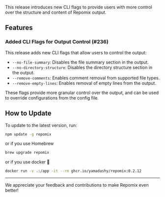 This release introduces new CLI flags to provide users with more control over the structure and content of Repomix output.

## Features

### Added CLI Flags for Output Control (#236)

This release adds new CLI flags that allow users to control the output:
-   `--no-file-summary`: Disables the file summary section in the output.
-   `--no-directory-structure`: Disables the directory structure section in the output.
-   `--remove-comments`: Enables comment removal from supported file types.
-   `--remove-empty-lines`: Enables removal of empty lines from the output.

These flags provide more granular control over the output, and can be used to override configurations from the config file.

## How to Update

To update to the latest version, run:

```bash
npm update -g repomix
```

or if you use Homebrew

```bash
brew upgrade repomix
```

or if you use docker 🐳

```bash
docker run -v .:/app -it --rm ghcr.io/yamadashy/repomix:0.2.12
```

---
We appreciate your feedback and contributions to make Repomix even better!



